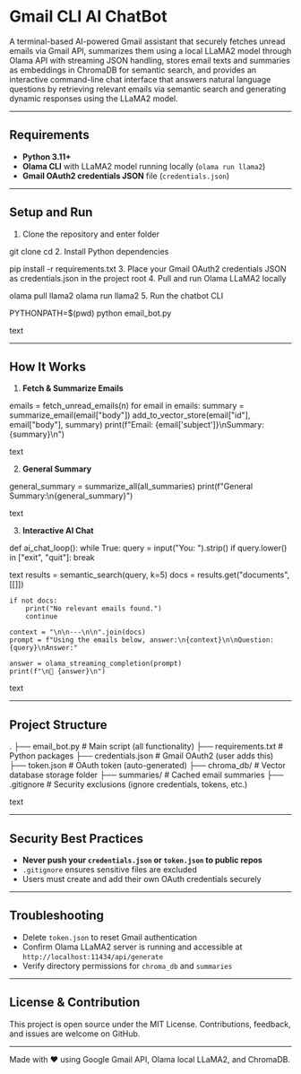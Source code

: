 # Gmail CLI AI ChatBot

A terminal-based AI-powered Gmail assistant that securely fetches unread emails via Gmail API, summarizes them using a local LLaMA2 model through Olama API with streaming JSON handling, stores email texts and summaries as embeddings in ChromaDB for semantic search, and provides an interactive command-line chat interface that answers natural language questions by retrieving relevant emails via semantic search and generating dynamic responses using the LLaMA2 model.

---

## Requirements

- **Python 3.11+**  
- **Olama CLI** with LLaMA2 model running locally (`olama run llama2`)  
- **Gmail OAuth2 credentials JSON** file (`credentials.json`)

---

## Setup and Run

1. Clone the repository and enter folder

git clone <your-repo-url>
cd <repo-folder>
2. Install Python dependencies

pip install -r requirements.txt
3. Place your Gmail OAuth2 credentials JSON as credentials.json in the project root
4. Pull and run Olama LLaMA2 locally

olama pull llama2
olama run llama2
5. Run the chatbot CLI

PYTHONPATH=$(pwd) python email_bot.py

text

---

## How It Works

1. **Fetch & Summarize Emails**

emails = fetch_unread_emails(n)
for email in emails:
summary = summarize_email(email["body"])
add_to_vector_store(email["id"], email["body"], summary)
print(f"Email: {email['subject']}\nSummary: {summary}\n")

text

2. **General Summary**

general_summary = summarize_all(all_summaries)
print(f"General Summary:\n{general_summary}")

text

3. **Interactive AI Chat**

def ai_chat_loop():
while True:
query = input("You: ").strip()
if query.lower() in ["exit", "quit"]:
break

text
    results = semantic_search(query, k=5)
    docs = results.get("documents", [[]])

    if not docs:
        print("No relevant emails found.")
        continue

    context = "\n\n---\n\n".join(docs)
    prompt = f"Using the emails below, answer:\n{context}\n\nQuestion: {query}\nAnswer:"

    answer = olama_streaming_completion(prompt)
    print(f"\n🤖 {answer}\n")

text

---

## Project Structure

.
├── email_bot.py # Main script (all functionality)
├── requirements.txt # Python packages
├── credentials.json # Gmail OAuth2 (user adds this)
├── token.json # OAuth token (auto-generated)
├── chroma_db/ # Vector database storage folder
├── summaries/ # Cached email summaries
├── .gitignore # Security exclusions (ignore credentials, tokens, etc.)

text

---

## Security Best Practices

- **Never push your `credentials.json` or `token.json` to public repos**  
- `.gitignore` ensures sensitive files are excluded  
- Users must create and add their own OAuth credentials securely  

---

## Troubleshooting

- Delete `token.json` to reset Gmail authentication  
- Confirm Olama LLaMA2 server is running and accessible at `http://localhost:11434/api/generate`  
- Verify directory permissions for `chroma_db` and `summaries`

---

## License & Contribution

This project is open source under the MIT License. Contributions, feedback, and issues are welcome on GitHub.

---

Made with ❤️ using Google Gmail API, Olama local LLaMA2, and ChromaDB.
